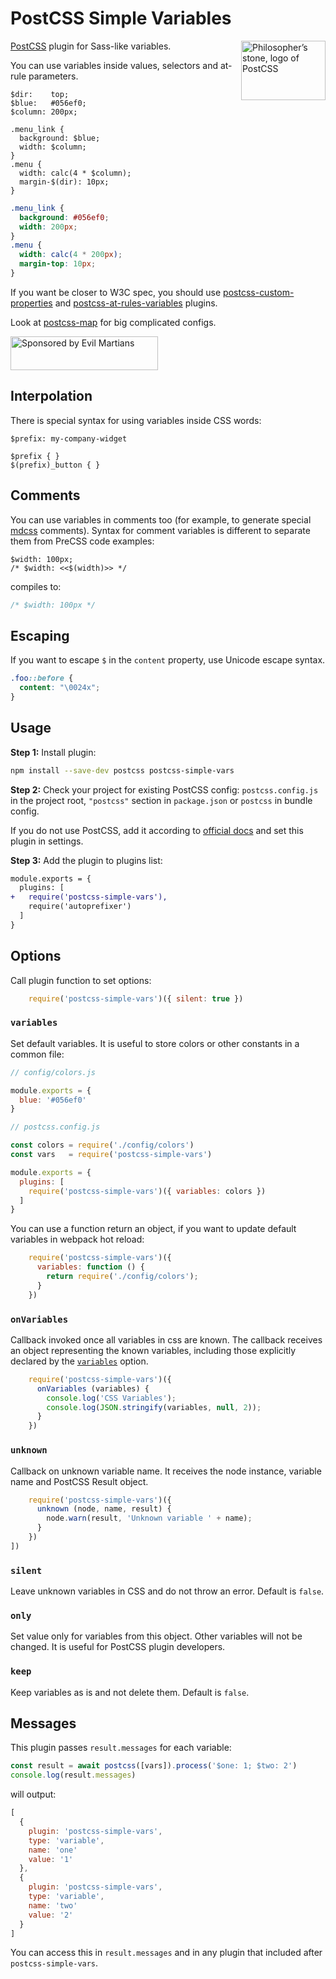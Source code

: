 # PostCSS Simple Variables

<img align="right" width="135" height="95"
     title="Philosopher’s stone, logo of PostCSS"
     src="https://postcss.org/logo-leftp.svg">

[PostCSS] plugin for Sass-like variables.

You can use variables inside values, selectors and at-rule parameters.

```pcss
$dir:    top;
$blue:   #056ef0;
$column: 200px;

.menu_link {
  background: $blue;
  width: $column;
}
.menu {
  width: calc(4 * $column);
  margin-$(dir): 10px;
}
```

```css
.menu_link {
  background: #056ef0;
  width: 200px;
}
.menu {
  width: calc(4 * 200px);
  margin-top: 10px;
}
```

If you want be closer to W3C spec,
you should use [postcss-custom-properties] and [postcss-at-rules-variables] plugins.

Look at [postcss-map] for big complicated configs.

[postcss-at-rules-variables]: https://github.com/GitScrum/postcss-at-rules-variables
[postcss-custom-properties]:  https://github.com/postcss/postcss-custom-properties
[postcss-map]:                https://github.com/pascalduez/postcss-map
[PostCSS]:                    https://github.com/postcss/postcss

<a href="https://evilmartians.com/?utm_source=postcss-simple-vars">
  <img src="https://evilmartians.com/badges/sponsored-by-evil-martians.svg"
       alt="Sponsored by Evil Martians" width="236" height="54">
</a>


## Interpolation

There is special syntax for using variables inside CSS words:

```pcss
$prefix: my-company-widget

$prefix { }
$(prefix)_button { }
```


## Comments

You can use variables in comments too (for example, to generate special
[mdcss] comments). Syntax for comment variables is different to separate
them from PreCSS code examples:

```pcss
$width: 100px;
/* $width: <<$(width)>> */
```

compiles to:

```css
/* $width: 100px */
```

[mdcss]: https://github.com/jonathantneal/mdcss


## Escaping

If you want to escape `$` in the `content` property, use Unicode escape syntax.

```css
.foo::before {
  content: "\0024x";
}
```


## Usage

**Step 1:** Install plugin:

```sh
npm install --save-dev postcss postcss-simple-vars
```

**Step 2:** Check your project for existing PostCSS config: `postcss.config.js`
in the project root, `"postcss"` section in `package.json`
or `postcss` in bundle config.

If you do not use PostCSS, add it according to [official docs]
and set this plugin in settings.

**Step 3:** Add the plugin to plugins list:

```diff
module.exports = {
  plugins: [
+   require('postcss-simple-vars'),
    require('autoprefixer')
  ]
}
```

[official docs]: https://github.com/postcss/postcss#usage


## Options

Call plugin function to set options:

```js
    require('postcss-simple-vars')({ silent: true })
```


### `variables`

Set default variables. It is useful to store colors or other constants
in a common file:

```js
// config/colors.js

module.exports = {
  blue: '#056ef0'
}

// postcss.config.js

const colors = require('./config/colors')
const vars   = require('postcss-simple-vars')

module.exports = {
  plugins: [
    require('postcss-simple-vars')({ variables: colors })
  ]
}
```

You can use a function return an object, if you want to update default
variables in webpack hot reload:

```js
    require('postcss-simple-vars')({
      variables: function () {
        return require('./config/colors');
      }
    })
```


### `onVariables`

Callback invoked once all variables in css are known. The callback receives
an object representing the known variables, including those explicitly declared
by the [`variables`](#variables) option.

```js
    require('postcss-simple-vars')({
      onVariables (variables) {
        console.log('CSS Variables');
        console.log(JSON.stringify(variables, null, 2));
      }
    })
```


### `unknown`

Callback on unknown variable name. It receives the node instance, variable name
and PostCSS Result object.

```js
    require('postcss-simple-vars')({
      unknown (node, name, result) {
        node.warn(result, 'Unknown variable ' + name);
      }
    })
])
```


### `silent`

Leave unknown variables in CSS and do not throw an error. Default is `false`.


### `only`

Set value only for variables from this object.
Other variables will not be changed. It is useful for PostCSS plugin developers.


### `keep`

Keep variables as is and not delete them. Default is `false`.


## Messages

This plugin passes `result.messages` for each variable:

```js
const result = await postcss([vars]).process('$one: 1; $two: 2')
console.log(result.messages)
```

will output:

```js
[
  {
    plugin: 'postcss-simple-vars',
    type: 'variable',
    name: 'one'
    value: '1'
  },
  {
    plugin: 'postcss-simple-vars',
    type: 'variable',
    name: 'two'
    value: '2'
  }
]
```

You can access this in `result.messages` and
in any plugin that included after `postcss-simple-vars`.
